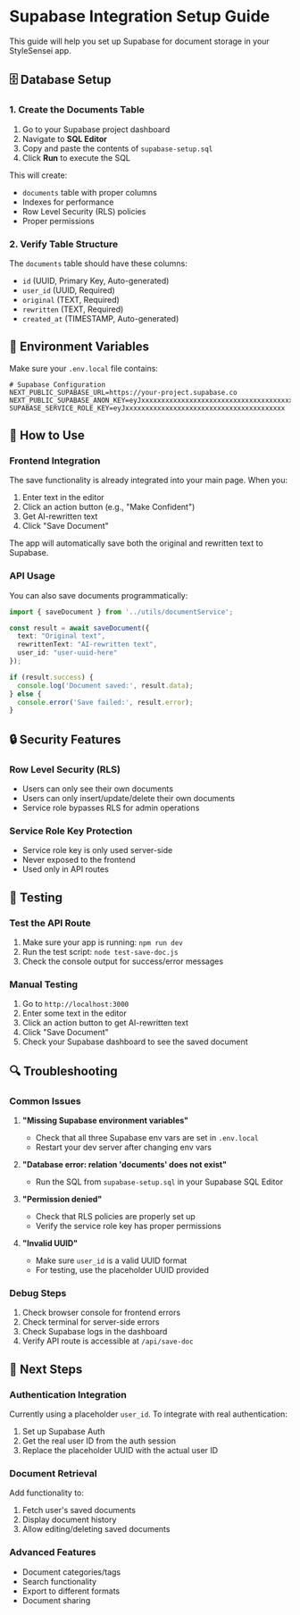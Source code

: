 # Supabase Integration Setup Guide

This guide will help you set up Supabase for document storage in your StyleSensei app.

## 🗄️ Database Setup

### 1. Create the Documents Table

1. Go to your Supabase project dashboard
2. Navigate to **SQL Editor**
3. Copy and paste the contents of `supabase-setup.sql`
4. Click **Run** to execute the SQL

This will create:
- `documents` table with proper columns
- Indexes for performance
- Row Level Security (RLS) policies
- Proper permissions

### 2. Verify Table Structure

The `documents` table should have these columns:
- `id` (UUID, Primary Key, Auto-generated)
- `user_id` (UUID, Required)
- `original` (TEXT, Required)
- `rewritten` (TEXT, Required)
- `created_at` (TIMESTAMP, Auto-generated)

## 🔧 Environment Variables

Make sure your `.env.local` file contains:

```env
# Supabase Configuration
NEXT_PUBLIC_SUPABASE_URL=https://your-project.supabase.co
NEXT_PUBLIC_SUPABASE_ANON_KEY=eyJxxxxxxxxxxxxxxxxxxxxxxxxxxxxxxxxxxxxxxxx
SUPABASE_SERVICE_ROLE_KEY=eyJxxxxxxxxxxxxxxxxxxxxxxxxxxxxxxxxxxxxxxxx
```

## 🚀 How to Use

### Frontend Integration

The save functionality is already integrated into your main page. When you:

1. Enter text in the editor
2. Click an action button (e.g., "Make Confident")
3. Get AI-rewritten text
4. Click "Save Document"

The app will automatically save both the original and rewritten text to Supabase.

### API Usage

You can also save documents programmatically:

```typescript
import { saveDocument } from '../utils/documentService';

const result = await saveDocument({
  text: "Original text",
  rewrittenText: "AI-rewritten text", 
  user_id: "user-uuid-here"
});

if (result.success) {
  console.log('Document saved:', result.data);
} else {
  console.error('Save failed:', result.error);
}
```

## 🔒 Security Features

### Row Level Security (RLS)
- Users can only see their own documents
- Users can only insert/update/delete their own documents
- Service role bypasses RLS for admin operations

### Service Role Key Protection
- Service role key is only used server-side
- Never exposed to the frontend
- Used only in API routes

## 🧪 Testing

### Test the API Route

1. Make sure your app is running: `npm run dev`
2. Run the test script: `node test-save-doc.js`
3. Check the console output for success/error messages

### Manual Testing

1. Go to `http://localhost:3000`
2. Enter some text in the editor
3. Click an action button to get AI-rewritten text
4. Click "Save Document"
5. Check your Supabase dashboard to see the saved document

## 🔍 Troubleshooting

### Common Issues

1. **"Missing Supabase environment variables"**
   - Check that all three Supabase env vars are set in `.env.local`
   - Restart your dev server after changing env vars

2. **"Database error: relation 'documents' does not exist"**
   - Run the SQL from `supabase-setup.sql` in your Supabase SQL Editor

3. **"Permission denied"**
   - Check that RLS policies are properly set up
   - Verify the service role key has proper permissions

4. **"Invalid UUID"**
   - Make sure `user_id` is a valid UUID format
   - For testing, use the placeholder UUID provided

### Debug Steps

1. Check browser console for frontend errors
2. Check terminal for server-side errors
3. Check Supabase logs in the dashboard
4. Verify API route is accessible at `/api/save-doc`

## 🔄 Next Steps

### Authentication Integration
Currently using a placeholder `user_id`. To integrate with real authentication:

1. Set up Supabase Auth
2. Get the real user ID from the auth session
3. Replace the placeholder UUID with the actual user ID

### Document Retrieval
Add functionality to:
1. Fetch user's saved documents
2. Display document history
3. Allow editing/deleting saved documents

### Advanced Features
- Document categories/tags
- Search functionality
- Export to different formats
- Document sharing 